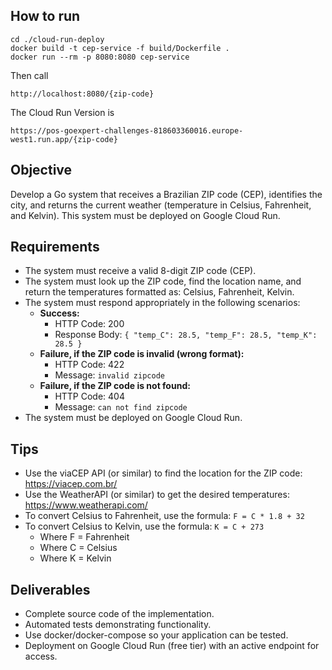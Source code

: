 ## How to run

```
cd ./cloud-run-deploy
docker build -t cep-service -f build/Dockerfile .
docker run --rm -p 8080:8080 cep-service
```

Then call

```
http://localhost:8080/{zip-code}
```

The Cloud Run Version is

```
https://pos-goexpert-challenges-818603360016.europe-west1.run.app/{zip-code}
```

## Objective

Develop a Go system that receives a Brazilian ZIP code (CEP), identifies the city, and returns the current weather (temperature in Celsius, Fahrenheit, and Kelvin). This system must be deployed on Google Cloud Run.

## Requirements

- The system must receive a valid 8-digit ZIP code (CEP).
- The system must look up the ZIP code, find the location name, and return the temperatures formatted as: Celsius, Fahrenheit, Kelvin.
- The system must respond appropriately in the following scenarios:
  - **Success:**
    - HTTP Code: 200
    - Response Body: `{ "temp_C": 28.5, "temp_F": 28.5, "temp_K": 28.5 }`
  - **Failure, if the ZIP code is invalid (wrong format):**
    - HTTP Code: 422
    - Message: `invalid zipcode`
  - **Failure, if the ZIP code is not found:**
    - HTTP Code: 404
    - Message: `can not find zipcode`
- The system must be deployed on Google Cloud Run.

## Tips

- Use the viaCEP API (or similar) to find the location for the ZIP code: https://viacep.com.br/
- Use the WeatherAPI (or similar) to get the desired temperatures: https://www.weatherapi.com/
- To convert Celsius to Fahrenheit, use the formula: `F = C * 1.8 + 32`
- To convert Celsius to Kelvin, use the formula: `K = C + 273`
  - Where F = Fahrenheit
  - Where C = Celsius
  - Where K = Kelvin

## Deliverables

- Complete source code of the implementation.
- Automated tests demonstrating functionality.
- Use docker/docker-compose so your application can be tested.
- Deployment on Google Cloud Run (free tier) with an active endpoint for access.
